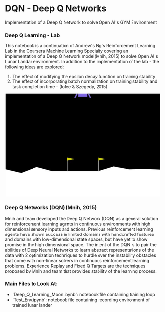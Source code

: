 # DQN - Deep Q Networks
Implementation of a Deep Q Network to solve Open AI's GYM Environment 

### Deep Q Learning - Lab
This notebook is a continuation of Andrew's Ng's Reinforcement Learning Lab in the Coursera Machine Learning Specialty covering an implementation of a Deep Q Network model(Mnih, 2015) to solve Open AI's Lunar Landar environment.
In addition to the implementation of the lab - the following ideas are explored:

1. The effect of modifying the epsilon decay function on training stability
2. The effect of incorporating batch normalization on training stability and task completion time - (Iofee & Szegedy, 2015)



<div align = 'center'>
    <img src="/rl-video-episode-2-ezgif.com-video-to-gif-converter.gif" alt="Trained Lunar Lander Rendering" width="500">
</div>



### Deep Q Networks (DQN) (Mnih, 2015)
Mnih and team developed the Deep Q Network (DQN) as a general solution for reinforcement learning agents in continuous environments with high dimensional sensory inputs and actions. Previous reinforcement learning agents have shown success in limited domains with handcrafted features and domains with low-dimensional state spaces, but have yet to show promise in the high dimensional space. The intent of the DQN is to pair the abilities of Deep Neural Networks to learn abstract representations of the data with 2 optimization techniques to hurdle over the instability obstacles that come with non-linear solvers in continuous reinforcement learning problems. Experience Replay and Fixed Q Targets are the techniques proposed by Mnih and team that provides stability of the learning process.

### Main Files to Look At: 
- 'Deep_Q_Learning_Moon.ipynb': notebook file containing training loop
- 'Test_Env.ipynb': notebook file containing recording environment of trained lunar lander
